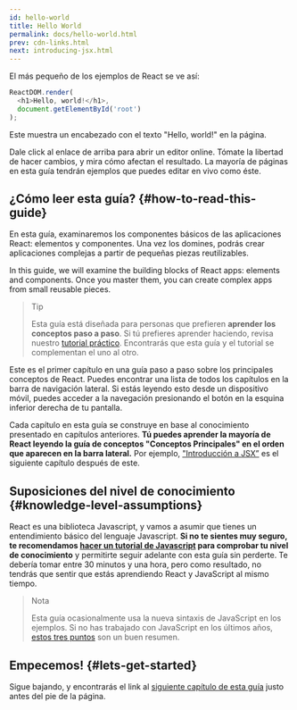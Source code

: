 ```yaml
---
id: hello-world
title: Hello World
permalink: docs/hello-world.html
prev: cdn-links.html
next: introducing-jsx.html
---
```


El más pequeño de los ejemplos de React se ve así:

```js
ReactDOM.render(
  <h1>Hello, world!</h1>,
  document.getElementById('root')
);
```

Este muestra un encabezado con el texto "Hello, world!" en la página.

[](codepen://hello-world)

Dale click al enlace de arriba para abrir un editor online. Tómate la libertad de hacer cambios, y mira cómo afectan el resultado. La mayoría de páginas en esta guía tendrán ejemplos que puedes editar en vivo como éste.

## ¿Cómo leer esta guía? {#how-to-read-this-guide}

En esta guía, examinaremos los componentes básicos de las aplicaciones React: elementos y componentes. Una vez los domines, podrás crear aplicaciones complejas a partir de pequeñas piezas reutilizables. 

In this guide, we will examine the building blocks of React apps: elements and components. Once you master them, you can create complex apps from small reusable pieces.

>Tip
>
>Esta guía está diseñada para personas que prefieren **aprender los conceptos paso a paso**. Si tú prefieres aprender haciendo, revisa nuestro [tutorial práctico](/tutorial/tutorial.html). Encontrarás que esta guía y el tutorial se complementan el uno al otro.

Este es el primer capítulo en una guía paso a paso sobre los principales conceptos de React. Puedes encontrar una lista de todos los capítulos en la barra de navigación lateral. Si estás leyendo esto desde un dispositivo móvil, puedes acceder a la navegación presionando el botón en la esquina inferior derecha de tu pantalla.

Cada capítulo en esta guía se construye en base al conocimiento presentado en capítulos anteriores. **Tú puedes aprender la mayoría de React leyendo la guía de conceptos "Conceptos Principales" en el orden que aparecen en la barra lateral.** Por ejemplo, ["Introducción a JSX”](/docs/introducing-jsx.html) es el siguiente capítulo después de este.

## Suposiciones del nivel de conocimiento {#knowledge-level-assumptions}

React es una biblioteca Javascript, y vamos a asumir que tienes un entendimiento básico del lenguaje Javascript. **Si no te sientes muy seguro, te recomendamos [hacer un tutorial de Javascript](https://developer.mozilla.org/es/docs/Web/JavaScript/Una_re-introducci%C3%B3n_a_JavaScript) para comprobar tu nivel de conocimiento** y permitirte seguir adelante con esta guía sin perderte. Te debería tomar entre 30 minutos y una hora, pero como resultado, no tendrás que sentir que estás aprendiendo React y JavaScript al mismo tiempo.

>Nota
>
> Esta guía ocasionalmente usa la nueva sintaxis de JavaScript en los ejemplos. Si no has trabajado con JavaScript en los últimos años, [estos tres puntos](https://gist.github.com/gaearon/683e676101005de0add59e8bb345340c) son un buen resumen.

## Empecemos! {#lets-get-started}

Sigue bajando, y encontrarás el link al [siguiente capítulo de esta guía](/docs/introducing-jsx.html) justo antes del pie de la página.


